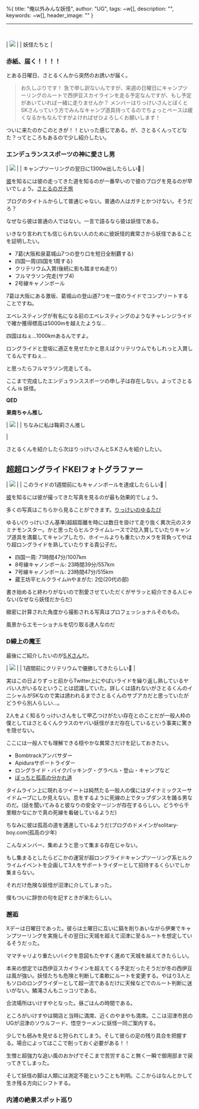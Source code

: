 %{
  title: "俺以外みんな妖怪",
  author: "UG",
  tags: ~w[],
  description: "",
  keywords: ~w[],
  header_image: ""
}

---
&nbsp;

| [![](https://lh3.googleusercontent.com/-cI5VC3dJPw4/YciBqCg07wI/AAAAAAAAWt4/S8a7pRQ_1gg8jlNTymyJH9f_vYYe3N1jACNcBGAsYHQ/IMG_2062.jpg)](https://lh3.googleusercontent.com/-cI5VC3dJPw4/YciBqCg07wI/AAAAAAAAWt4/S8a7pRQ_1gg8jlNTymyJH9f_vYYe3N1jACNcBGAsYHQ/IMG_2062.jpg) |
| 妖怪たちと |

### 赤紙、届く！！！！

とある日曜日、さとるくんから突然のお誘いが届く。

> お久しぶりです！ 急で申し訳ないんですが、来週の日曜日にキャンプツーリングのルートで西伊豆スカイラインを走る予定なんですが、もし予定があいていれば一緒に走りませんか？ メンバーはりっけいさんとぼくとSKさんっていう方でみんなキャンプ道具持ってるのでちょっとペースは緩くなるかもなんですがよければぜひよろしくお願いします！

ついに来たのかこのときが！！といった感じである。が、さとるくんってどなた？ってところもあるので少し紹介したい。

### エンデュランススポーツの神に愛さし男

| [![](https://lh3.googleusercontent.com/-L4qpFf5w-9o/YciGD5qFEGI/AAAAAAAAWuY/5_Diwqwp5kMu2pCPJWXVCGXoD5kESJulgCNcBGAsYHQ/IMG_2364.jpg)](https://lh3.googleusercontent.com/-L4qpFf5w-9o/YciGD5qFEGI/AAAAAAAAWuY/5_Diwqwp5kMu2pCPJWXVCGXoD5kESJulgCNcBGAsYHQ/IMG_2364.jpg) |
| キャンプツーリングの翌日に1300w出したらしい🤔 |

  

[彼](https://twitter.com/rikusato37)を知るには彼の走ってきた道を知るのが一番早いので彼のブログを見るのが早いでしょう。[さとるのガチ旅](https://bikesato.hatenablog.com/archive)

ブログのタイトルからして普通じゃない。普通の人はガチとかつけない。そうだろ？

なぜなら彼は普通の人ではない。一言で語るなら彼は妖怪である。

いきなり言われても信じられない人のために彼妖怪的異常さから妖怪であることを証明したい。

- 7葛(大阪和泉葛城山7つの登り口を短日全制覇する)
- 四国一周(四国を1周する)
- クリテリウム入賞(後続に影も踏ませぬ走り)
- フルマラソン完走(サブ4)
- 2号線キャノンボール

7葛は大阪にある激坂、葛城山の登山道7つを一度のライドでコンプリートすることですね。

エベレスティングが有名になる前のエベレスティングのようなチャレンジライドで確か獲得標高は5000mを越えたような...

四国はねぇ...1000kmあるんですよ。

ロングライドと登坂に適正を見せたかと思えばクリテリウムでもしれっと入賞してるんですねぇ...

と思ったらフルマラソン完走してる。

ここまで完成したエンデュランススポーツの申し子は存在しない。よってさとるくん is 妖怪。

**QED**

  

**果南ちゃん推し**

| [![](https://lh3.googleusercontent.com/-Z5LXXEaxyig/YciEUyF2s2I/AAAAAAAAWuE/e2u8paVUp9EDt1vX84R85I2RjvXpxQeQQCNcBGAsYHQ/unnamed.jpg)](https://lh3.googleusercontent.com/-Z5LXXEaxyig/YciEUyF2s2I/AAAAAAAAWuE/e2u8paVUp9EDt1vX84R85I2RjvXpxQeQQCNcBGAsYHQ/unnamed.jpg) |
| ちなみに私は鞠莉さん推し  
  
 |

さとるくんを紹介したら次はりっけいさんとS.Kさんを紹介したい。

  

## 超超ロングライドKEIフォトグラファー

| [![](https://lh3.googleusercontent.com/-GH2FR6Bru8Y/Ycj3cCqQa5I/AAAAAAAAWvE/Vl7vHZivEyk8PqPnfDRw3Qx4KRQhilj1gCNcBGAsYHQ/IMG_2365.jpg)](https://lh3.googleusercontent.com/-GH2FR6Bru8Y/Ycj3cCqQa5I/AAAAAAAAWvE/Vl7vHZivEyk8PqPnfDRw3Qx4KRQhilj1gCNcBGAsYHQ/IMG_2365.jpg) |
| このライドの1週間前にもキャノンボールを達成したらしい🤔 |

  

[彼](https://twitter.com/rikkei2)を知るには彼が撮ってきた写真を見るのが最も効果的でしょう。

多くの写真はこちらから見ることができます。[りっけいのゆるたび](https://rikkeitabi.com/)

ゆるい(りっけいさん基準)超超距離を時には数日を掛けて走り抜く異次元のスタミナモンスター。かと思ったらヒルクライムレースで2位入賞していたりキャンプ道具を満載してキャンプしたり、ホイールよりも重たいカメラを背負ってやはり超ロングライドを熟していたりする貴公子だ。

- 四国一周: 71時間47分/1007km
- 8号線キャノンボール: 23時間39分/557km
- 7号線キャノンボール: 23時間47分/515km
- 蔵王坊平ヒルクライムinやまがた: 2位(20代の部)

書き始めると終わりがないので割愛させていただくがサラッと紹介できる人じゃない(なぜなら妖怪だからだ)

  

緻密に計算された角度から撮影される写真はプロフェッショナルそのもの。

風景からエモーショナルを切り取る達人なのだ

  

  

### D線上の魔王

最後にご紹介したいのが[S.Kさん](https://twitter.com/r0adbike_sk)だ。

| [![](https://lh3.googleusercontent.com/-skXrBLmJ4mA/Ycj66wdOAcI/AAAAAAAAWvM/fE5ma3XhPvUzLEcGgIbLaKs9N9OfwXeBwCNcBGAsYHQ/IMG_2363.jpg)](https://lh3.googleusercontent.com/-skXrBLmJ4mA/Ycj66wdOAcI/AAAAAAAAWvM/fE5ma3XhPvUzLEcGgIbLaKs9N9OfwXeBwCNcBGAsYHQ/IMG_2363.jpg) |
| 1週間前にクリテリウムで優勝してきたらしい🤔 |

  

実はこの日よりずっと前からTwitter上にやばいライドを繰り返し熟しているヤバい人がいるなということは認識していた。詳しくは語れないがさとるくんのイニシャルがSKなので実は誘われるまでさとるくんのサブアカだと思っていたがどうやら別人らしい...。

2人をよく知るりっけいさんをして甲乙つけがたい存在とのことだが一般人枠の僕としてはさとるくんクラスのヤバい妖怪がまだ存在しているという事実に驚きを隠せない。

ここには一般人でも理解できる穏やかな異常さだけを記しておきたい。

- Bombtrackアンバサダー
- Apiduraサポートライダー
- ロングライド・バイクパッキング・グラベル・登山・キャンプなど
- [ぼっちと孤高の分かれ道](https://solitary-boy.com/)

タイムライン上に現れるツイートは純然たる一般人の僕にはダイナミックスーサイドムーブにしか見えない。息をするように死線の上でタップダンスを踊る男なのだ。(話を聞いてみると彼なりの安全マージンが存在するらしい。どうやら千里眼かなにかで真の死線を看破しているようだ)

ちなみに彼は孤高の道を邁進しているようだ(ブログのドメインがsolitary-boy.com(孤高の少年)

  

  

こんなメンバー、集めようと思って集まる存在じゃない。

もし集まるとしたらどこかの運営が超ロングライドキャンプツーリング系ヒルクライムイベントを企画して3人をサポートライダーとして招待するくらいでしか集まらない。

それだけ危険な妖怪が沼津に介してしまった。

僕もついに辞世の句を記すときが来たらしい。

  

### 邂逅

Xデーは日曜日であった。彼らは土曜日に互いに鎬を削りあいながら伊東でキャンプツーリングを実施しその翌日に天城を超えて沼津に至るルートを想定しているそうだった。

ママチャリより重たいバイクを意図もたやすく進めて天城を越えてきたらしい。

本来の想定では西伊豆スカイラインを超えてくる予定だったそうだが冬の西伊豆は風が強い。妖怪たちも危険と判断して柔軟にルートを変更する。やはり3人ともソロのロングライダーとして超一流であるだけに天候などでのルート判断に迷いがない。鱗滝さんもニッコリである。

  

合流場所はいけすやとなった。昼ごはんの時間である。

ところがいけすやは開店と当時に満席、近くのやまやも満席。ここは沼津市民のUGが沼津のソウルフード、悟空ラーメンに妖怪一同ご案内する。

少しでも弱みを見せると狩られてしまう。そして彼らの足の残り具合を把握する。場合によってはここで削っておく必要がある！！

  

生憎と超強力な追い風のおかげでそこまで苦労すること無く一瞬で御用邸まで戻ってきてしまった。

そして妖怪の脚は人類には測定不能ということも判明。ここからはなんとかして生き残る方向にシフトする。

  

### 内浦の絶景スポット巡り

  

  

  


